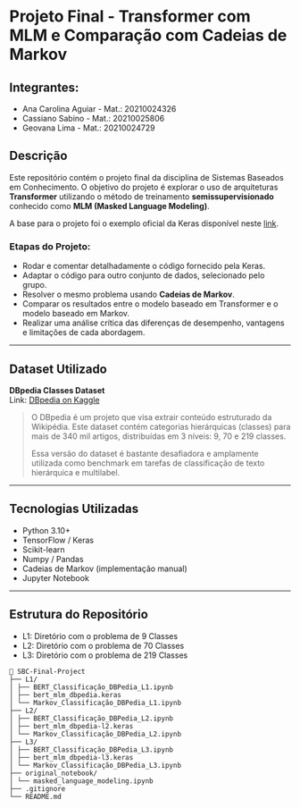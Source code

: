 # Projeto Final - Transformer com MLM e Comparação com Cadeias de Markov

## Integrantes:
- Ana Carolina Aguiar - Mat.: 20210024326
- Cassiano Sabino - Mat.: 20210025806
- Geovana Lima - Mat.: 20210024729

## Descrição

Este repositório contém o projeto final da disciplina de Sistemas Baseados em Conhecimento. O objetivo do projeto é explorar o uso de arquiteturas **Transformer** utilizando o método de treinamento **semissupervisionado** conhecido como **MLM (Masked Language Modeling)**.  

A base para o projeto foi o exemplo oficial da Keras disponível neste [link](https://keras.io/examples/nlp/masked_language_modeling/#create-bert-model-pretraining-modelfor-masked-language-modeling).

### Etapas do Projeto:

- Rodar e comentar detalhadamente o código fornecido pela Keras.
- Adaptar o código para outro conjunto de dados, selecionado pelo grupo.
- Resolver o mesmo problema usando **Cadeias de Markov**.
- Comparar os resultados entre o modelo baseado em Transformer e o modelo baseado em Markov.
- Realizar uma análise crítica das diferenças de desempenho, vantagens e limitações de cada abordagem.

---

## Dataset Utilizado

**DBpedia Classes Dataset**  
Link: [DBpedia on Kaggle](https://www.kaggle.com/datasets/danofer/dbpedia-classes/data)

> O DBpedia é um projeto que visa extrair conteúdo estruturado da Wikipédia. Este dataset contém categorias hierárquicas (classes) para mais de 340 mil artigos, distribuídas em 3 níveis: 9, 70 e 219 classes.  
>  
> Essa versão do dataset é bastante desafiadora e amplamente utilizada como benchmark em tarefas de classificação de texto hierárquica e multilabel.

---

## Tecnologias Utilizadas

- Python 3.10+
- TensorFlow / Keras
- Scikit-learn
- Numpy / Pandas
- Cadeias de Markov (implementação manual)
- Jupyter Notebook

---

## Estrutura do Repositório

- L1: Diretório com o problema de 9 Classes
- L2: Diretório com o problema de 70 Classes
- L3: Diretório com o problema de 219 Classes

```
📁 SBC-Final-Project
├── L1/
│ ├── BERT_Classificação_DBPedia_L1.ipynb 
│ ├── bert_mlm_dbpedia.keras 
│ └── Markov_Classificação_DBPedia_L1.ipynb 
├── L2/ 
│ ├── BERT_Classificação_DBPedia_L2.ipynb 
│ ├── bert_mlm_dbpedia-l2.keras 
│ └── Markov_Classificação_DBPedia_L2.ipynb 
├── L3/ 
│ ├── BERT_Classificação_DBPedia_L3.ipynb 
│ ├── bert_mlm_dbpedia-l3.keras 
│ └── Markov_Classificação_DBPedia_L3.ipynb 
├── original_notebook/
│ └── masked_language_modeling.ipynb 
├── .gitignore 
└── README.md
```

